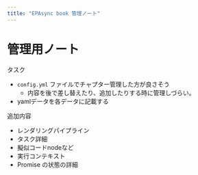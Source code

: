 ```yaml
---
title: "EPAsync book 管理ノート"
---
```

# 管理用ノート

タスク
- `config.yml` ファイルでチャプター管理した方が良さそう
  - 内容を後で差し替えたり、追加したりする時に管理しづらい。
- yamlデータを各データに記載する

追加内容
- レンダリングパイプライン
- タスク詳細
- 擬似コードnodeなど
- 実行コンテキスト
- Promise の状態の詳細
